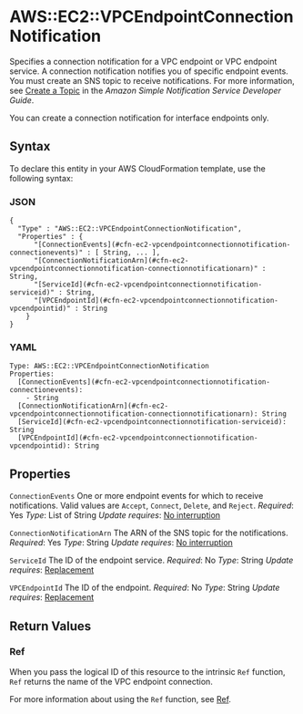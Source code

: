 # AWS::EC2::VPCEndpointConnectionNotification<a name="aws-resource-ec2-vpcendpointconnectionnotification"></a>

Specifies a connection notification for a VPC endpoint or VPC endpoint service\. A connection notification notifies you of specific endpoint events\. You must create an SNS topic to receive notifications\. For more information, see [Create a Topic](https://docs.aws.amazon.com/sns/latest/dg/CreateTopic.html) in the *Amazon Simple Notification Service Developer Guide*\.

You can create a connection notification for interface endpoints only\.

## Syntax<a name="aws-resource-ec2-vpcendpointconnectionnotification-syntax"></a>

To declare this entity in your AWS CloudFormation template, use the following syntax:

### JSON<a name="aws-resource-ec2-vpcendpointconnectionnotification-syntax.json"></a>

```
{
  "Type" : "AWS::EC2::VPCEndpointConnectionNotification",
  "Properties" : {
      "[ConnectionEvents](#cfn-ec2-vpcendpointconnectionnotification-connectionevents)" : [ String, ... ],
      "[ConnectionNotificationArn](#cfn-ec2-vpcendpointconnectionnotification-connectionnotificationarn)" : String,
      "[ServiceId](#cfn-ec2-vpcendpointconnectionnotification-serviceid)" : String,
      "[VPCEndpointId](#cfn-ec2-vpcendpointconnectionnotification-vpcendpointid)" : String
    }
}
```

### YAML<a name="aws-resource-ec2-vpcendpointconnectionnotification-syntax.yaml"></a>

```
Type: AWS::EC2::VPCEndpointConnectionNotification
Properties:
  [ConnectionEvents](#cfn-ec2-vpcendpointconnectionnotification-connectionevents):
    - String
  [ConnectionNotificationArn](#cfn-ec2-vpcendpointconnectionnotification-connectionnotificationarn): String
  [ServiceId](#cfn-ec2-vpcendpointconnectionnotification-serviceid): String
  [VPCEndpointId](#cfn-ec2-vpcendpointconnectionnotification-vpcendpointid): String
```

## Properties<a name="aws-resource-ec2-vpcendpointconnectionnotification-properties"></a>

`ConnectionEvents`  <a name="cfn-ec2-vpcendpointconnectionnotification-connectionevents"></a>
One or more endpoint events for which to receive notifications\. Valid values are `Accept`, `Connect`, `Delete`, and `Reject`\.
*Required*: Yes
*Type*: List of String
*Update requires*: [No interruption](https://docs.aws.amazon.com/AWSCloudFormation/latest/UserGuide/using-cfn-updating-stacks-update-behaviors.html#update-no-interrupt)

`ConnectionNotificationArn`  <a name="cfn-ec2-vpcendpointconnectionnotification-connectionnotificationarn"></a>
The ARN of the SNS topic for the notifications\.
*Required*: Yes
*Type*: String
*Update requires*: [No interruption](https://docs.aws.amazon.com/AWSCloudFormation/latest/UserGuide/using-cfn-updating-stacks-update-behaviors.html#update-no-interrupt)

`ServiceId`  <a name="cfn-ec2-vpcendpointconnectionnotification-serviceid"></a>
The ID of the endpoint service\.
*Required*: No
*Type*: String
*Update requires*: [Replacement](https://docs.aws.amazon.com/AWSCloudFormation/latest/UserGuide/using-cfn-updating-stacks-update-behaviors.html#update-replacement)

`VPCEndpointId`  <a name="cfn-ec2-vpcendpointconnectionnotification-vpcendpointid"></a>
The ID of the endpoint\.
*Required*: No
*Type*: String
*Update requires*: [Replacement](https://docs.aws.amazon.com/AWSCloudFormation/latest/UserGuide/using-cfn-updating-stacks-update-behaviors.html#update-replacement)

## Return Values<a name="aws-resource-ec2-vpcendpointconnectionnotification-return-values"></a>

### Ref<a name="aws-resource-ec2-vpcendpointconnectionnotification-return-values-ref"></a>

When you pass the logical ID of this resource to the intrinsic `Ref` function, `Ref` returns the name of the VPC endpoint connection\.

For more information about using the `Ref` function, see [Ref](https://docs.aws.amazon.com/AWSCloudFormation/latest/UserGuide/intrinsic-function-reference-ref.html)\.
